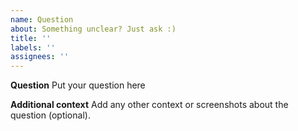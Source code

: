 ```yaml
---
name: Question
about: Something unclear? Just ask :)
title: ''
labels: ''
assignees: ''
---
```


**Question**
Put your question here

**Additional context**
Add any other context or screenshots about the question (optional).